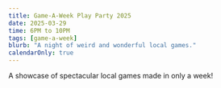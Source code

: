 ```yaml
---
title: Game-A-Week Play Party 2025
date: 2025-03-29
time: 6PM to 10PM
tags: [game-a-week]
blurb: "A night of weird and wonderful local games."
calendarOnly: true
---
```


A showcase of spectacular local games made in only a week!